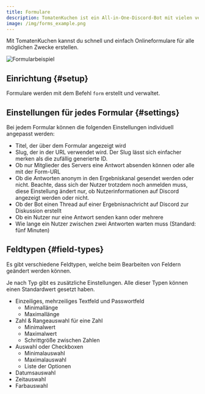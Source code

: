 ```yaml
---
title: Formulare
description: TomatenKuchen ist ein All-in-One-Discord-Bot mit vielen verschiedenen Funktionen. Mit den Onlineformularen kannst du z. B. Entbannungsanträge oder Bewerbungsformulare erstellen.
image: /img/forms_example.png
---
```


Mit TomatenKuchen kannst du schnell und einfach Onlineformulare für alle möglichen Zwecke erstellen.

![Formularbeispiel](/img/forms_example.png)

## Einrichtung {#setup}

Formulare werden mit dem Befehl `form` erstellt und verwaltet.

## Einstellungen für jedes Formular {#settings}

Bei jedem Formular können die folgenden Einstellungen individuell angepasst werden:
- Titel, der über dem Formular angezeigt wird
- Slug, der in der URL verwendet wird. Der Slug lässt sich einfacher merken als die zufällig generierte ID.
- Ob nur Mitglieder des Servers eine Antwort absenden können oder alle mit der Form-URL
- Ob die Antworten anonym in den Ergebniskanal gesendet werden oder nicht. Beachte, dass sich der Nutzer trotzdem noch anmelden muss, diese Einstellung ändert nur, ob Nutzerinformationen auf Discord angezeigt werden oder nicht.
- Ob der Bot einen Thread auf einer Ergebnisnachricht auf Discord zur Diskussion erstellt
- Ob ein Nutzer nur eine Antwort senden kann oder mehrere
- Wie lange ein Nutzer zwischen zwei Antworten warten muss (Standard: fünf Minuten)

## Feldtypen {#field-types}

Es gibt verschiedene Feldtypen, welche beim Bearbeiten von Feldern geändert werden können.

Je nach Typ gibt es zusätzliche Einstellungen.
Alle dieser Typen können einen Standardwert gesetzt haben.

- Einzeiliges, mehrzeiliges Textfeld und Passwortfeld
	- Minimallänge
	- Maximallänge
- Zahl & Rangeauswahl für eine Zahl
	- Minimalwert
	- Maximalwert
	- Schrittgröße zwischen Zahlen
- Auswahl oder Checkboxen
	- Minimalauswahl
	- Maximalauswahl
	- Liste der Optionen
- Datumsauswahl
- Zeitauswahl
- Farbauswahl
